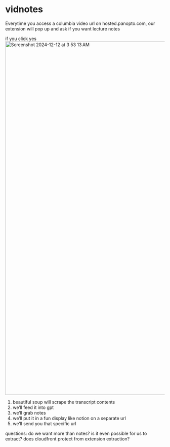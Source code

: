 # vidnotes
Everytime you access a columbia video url on hosted.panopto.com,
our extension will pop up and ask if you want lecture notes

if you click yes
<img width="1115" alt="Screenshot 2024-12-12 at 3 53 13 AM" src="https://github.com/user-attachments/assets/1dcf528a-092b-40b2-944f-32452d9d3f27" />

1) beautiful soup will scrape the transcript contents
2) we’ll feed it into gpt
3) we’ll grab notes
4) we’ll put it in a fun display like notion on a separate url
5) we’ll send you that specific url

questions: do we want more than notes?
is it even possible for us to extract? does cloudfront protect from extension extraction?
